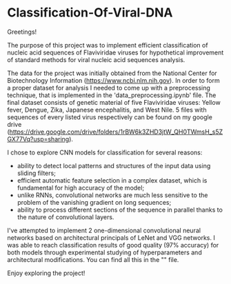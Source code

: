 # Classification-Of-Viral-DNA

Greetings!

The purpose of this project was to implement efficient classification of nucleic acid sequences of Flaviviridae viruses for hypothetical improvement of standard methods for viral nucleic acid sequences analysis.

The data for the project was initially obtained from the National Center for Biotechnology Information (https://www.ncbi.nlm.nih.gov). In order to form a proper dataset for analysis I needed to come up with a preprocessing technique, that is implemented in the 'data_preprocessing.ipynb' file. The final dataset consists of genetic material of five Flaviviridae viruses: Yellow fever, Dengue, Zika, Japanese encephalitis, and West Nile. 5 files with sequences of every listed virus respectively can be found on my google drive (https://drive.google.com/drive/folders/1rBW6k3ZHD3jtW_QH0TWmsH_s5ZGX77Vq?usp=sharing).

I chose to explore CNN models for classification for several reasons:
- ability to detect local patterns and structures of the input data using sliding filters;
- efficient automatic feature selection in a complex dataset, which is fundamental for high accuracy of the model;
- unlike RNNs, convolutional networks are much less sensitive to the problem of the vanishing gradient on long sequences;
- ability to process different sections of the sequence in parallel thanks to the nature of convolutional layers.

I've attempted to implement 2 one-dimensional convolutional neural networks based on architectural principals of LeNet and VGG networks. I was able to reach classification results of good quality (97% accuracy) for both models through experimental studying of hyperparameters and architectural modifications. You can find all this in the "" file.

Enjoy exploring the project!

